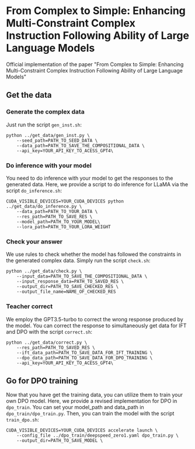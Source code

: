 # From Complex to Simple: Enhancing Multi-Constraint Complex Instruction Following Ability of Large Language Models
Official implementation of the paper "From Complex to Simple: Enhancing Multi-Constraint Complex Instruction Following Ability of Large Language Models"



## Get the data

### Generate the complex data

Just run the script `gen_inst.sh`:

```shell
python ../get_data/gen_inst.py \
    --seed_path=PATH_TO_SEED_DATA \
    --data_path=PATH_TO_SAVE_THE_COMPOSITIONAL_DATA \
    --api_key=YOUR_API_KEY_TO_ACESS_GPT4\
```



### Do inference with your model

You need to do inference with your model to get the responses to the generated data. Here, we provide a script to do inference for LLaMA via the script `do_inference.sh`:

```shell
CUDA_VISIBLE_DEVICES=YOUR_CUDA_DEVICES python ../get_data/do_inference.py \
    --data_path=PATH_TO_YOUR_DATA \
    --res_path=PATH_TO_SAVE_RES \
    --model_path=PATH_TO_YOUR_MODEL\
    --lora_path=PATH_TO_YOUR_LORA_WEIGHT
```



### Check your answer

We use rules to check whether the model has followed the constraints in the generated complex data. Simply run the script `check.sh`:

```shell
python ../get_data/check.py \
    --input_data=PATH_TO_SAVE_THE_COMPOSITIONAL_DATA \
    --input_response_data=PATH_TO_SAVED_RES \
    --output_dir=PATH_TO_SAVE_CHECKED_RES \
    --output_file_name=NAME_OF_CHECKED_RES
```



### Teacher correct

We employ the GPT3.5-turbo to correct the wrong response produced by the model. You can correct the response to simultaneously get data for IFT and DPO with the script `correct.sh`:

```shell
python ../get_data/correct.py \
    --res_path=PATH_TO_SAVED_RES \
    --ift_data_path=PATH_TO_SAVE_DATA_FOR_IFT_TRAINING \
    --dpo_data_path=PATH_TO_SAVE_DATA_FOR_DPO_TRAINING \
    --api_key=YOUR_API_KEY_TO_ACESS_GPT4\
```



## Go for DPO training

Now that you have get the training data, you can utilize them to train your own DPO model. Here, we provide a revised implementation for DPO in `dpo_train`. You can set your model_path and data_path in `dpo_train/dpo_train.py`. Then, you can train the model with the script `train_dpo.sh`:

```shell
CUDA_VISIBLE_DEVICES=YOUR_CUDA_DEVICES accelerate launch \
    --config_file ../dpo_train/deepspeed_zero1.yaml dpo_train.py \
    --output_dir=PATH_TO_SAVE_MODEL \
```


